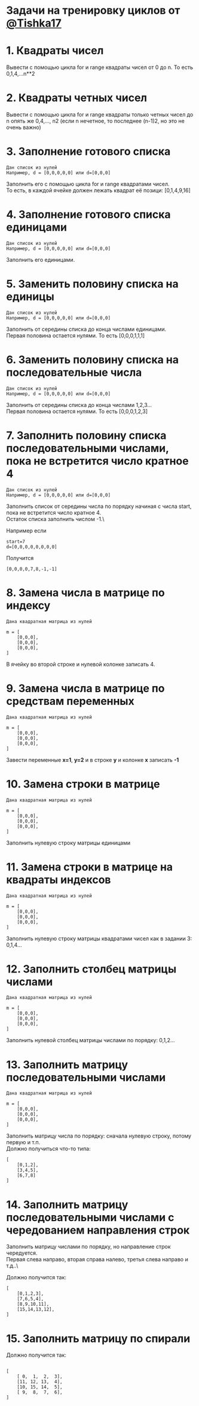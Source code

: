 Задачи на тренировку циклов от [@Tishka17](https://t.me/Tishka17)
===============



# 1. Квадраты чисел
Вывести с помощью цикла for и range квадраты чисел от 0 до n. То есть 0,1,4,...n**2


# 2. Квадраты четных чисел
Вывести с помощью цикла for и range квадраты только четных чисел до n опять же 0,4,..., n2 (если n нечетное, то последнее (n-1)2, но это не очень важно)

# 3. Заполнение готового списка
```
Дан список из нулей
Например, d = [0,0,0,0,0] или d=[0,0,0]
```

Заполнить его с помощью цикла for и range квадратами чисел.\
То есть, в каждой ячейке должен лежать квадрат её позици: [0,1,4,9,16]

# 4. Заполнение готового списка единицами
```
Дан список из нулей
Например, d = [0,0,0,0,0] или d=[0,0,0]
```
Заполнить его единицами.

# 5. Заменить половину списка на единицы
```
Дан список из нулей
Например, d = [0,0,0,0,0] или d=[0,0,0]
```
Заполнить от середины списка до конца числами единицами.\
Первая половина остается нулями. То есть [0,0,0,1,1,1]

# 6. Заменить половину списка на последовательные числа
```
Дан список из нулей
Например, d = [0,0,0,0,0] или d=[0,0,0]
```
Заполнить от середины списка до конца числами 1,2,3...\
Первая половина остается нулями. То есть [0,0,0,1,2,3]

# 7. Заполнить половину списка последовательными числами, пока не встретится число кратное 4
```
Дан список из нулей
Например, d = [0,0,0,0,0] или d=[0,0,0]
```
Заполнить список от середины числа по порядку начиная с числа start, пока не встретится число кратное 4.\
Остаток списка заполнить числом -1.\

Например если
```
start=7
d=[0,0,0,0,0,0,0,0]
```
Получится
```
[0,0,0,0,7,8,-1,-1]
```

# 8. Замена числа в матрице по индексу
```
Дана квадратная матрица из нулей

m = [
    [0,0,0],
    [0,0,0],
    [0,0,0],
]
```
В ячейку во второй строке и нулевой колонке записать 4.

# 9. Замена числа в матрице по средствам переменных
```
Дана квадратная матрица из нулей

m = [
    [0,0,0],
    [0,0,0],
    [0,0,0],
]
```
Завести переменные **x=1**, **y=2** и в строке **y** и колонке **x** записать **-1**

# 10. Замена строки в матрице
```
Дана квадратная матрица из нулей

m = [
    [0,0,0],
    [0,0,0],
    [0,0,0],
]
```
Заполнить нулевую строку матрицы единицами

# 11. Замена строки в матрице на квадраты индексов
```
Дана квадратная матрица из нулей

m = [
    [0,0,0],
    [0,0,0],
    [0,0,0],
]
```
Заполнить нулевую строку матрицы квадратами чисел как в задании 3: 0,1,4...

# 12. Заполнить столбец матрицы числами
```
Дана квадратная матрица из нулей

m = [
    [0,0,0],
    [0,0,0],
    [0,0,0],
]
```
Заполнить нулевой столбец матрицы числами по порядку: 0,1,2...

# 13. Заполнить матрицу последовательными числами
```
Дана квадратная матрица из нулей

m = [
    [0,0,0],
    [0,0,0],
    [0,0,0],
]
```
Заполнить матрицу числа по порядку: сначала нулевую строку, потому первую и т.п.\
Должно получиться что-то типа:
```
[
    [0,1,2],
    [3,4,5],
    [6,7,8]
]
```
# 14. Заполнить матрицу последовательными числами с чередованием направления строк

Заполнить матрицу числами по порядку, но направление строк чередуется.\
Первая слева направо, вторая справа налево, третья слева направо и т.д..\

Должно получится так:
```
[
    [0,1,2,3],
    [7,6,5,4],
    [8,9,10,11],
    [15,14,13,12],
]
```

# 15. Заполнить матрицу по спирали
Должно получится так:
```

[
    [ 0,  1,  2,  3],
    [11, 12, 13,  4],
    [10, 15, 14,  5],
    [ 9,  8,  7,  6],
]
```

